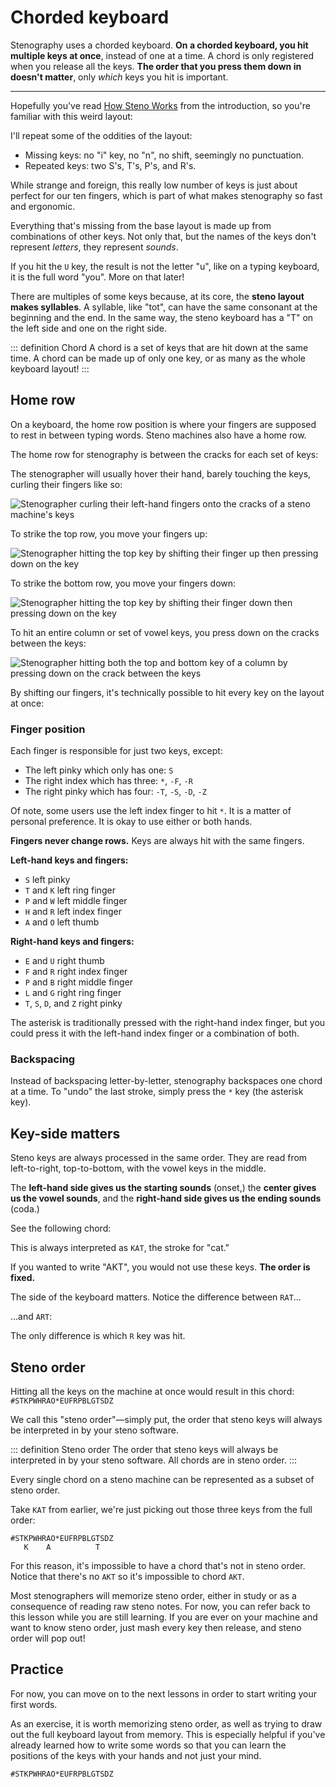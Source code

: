 # Chorded keyboard

Stenography uses a chorded keyboard. **On a chorded keyboard, you hit multiple keys at once**, instead of one at a time. A chord is only registered when you release all the keys. **The order that you press them down in doesn't matter**, only _which_ keys you hit is important.

---

Hopefully you've read [How Steno Works](/introduction/how-steno-works) from the introduction, so you're familiar with this weird layout:

<Steno-Display labels="all" stroke="-" />

I'll repeat some of the oddities of the layout:

- Missing keys: no "i" key, no "n", no shift, seemingly no punctuation.
- Repeated keys: two S's, T's, P's, and R's.

While strange and foreign, this really low number of keys is just about perfect for our ten fingers, which is part of what makes stenography so fast and ergonomic.

Everything that's missing from the base layout is made up from combinations of other keys. Not only that, but the names of the keys don't represent _letters_, they represent _sounds_.

If you hit the `U` key, the result is not the letter "u", like on a typing keyboard, it is the full word "you". More on that later!

There are multiples of some keys because, at its core, the **steno layout makes syllables**. A syllable, like "tot", can have the same consonant at the beginning and the end. In the same way, the steno keyboard has a "T" on the left side and one on the right side.

::: definition Chord
A chord is a set of keys that are hit down at the same time. A chord can be made up of only one key, or as many as the whole keyboard layout!
:::

## Home row

On a keyboard, the home row position is where your fingers are supposed to rest in between typing words. Steno machines also have a home row.

The home row for stenography is between the cracks for each set of keys:

<Steno-Display labels="all" stroke="-" fingers />

The stenographer will usually hover their hand, barely touching the keys, curling their fingers like so:

![Stenographer curling their left-hand fingers onto the cracks of a steno machine's keys](./curled-on-cracks.jpg)

To strike the top row, you move your fingers up:

<Steno-Display labels="all" stroke="TPHA" fingers />

![Stenographer hitting the top key by shifting their finger up then pressing down on the key](./press-top.jpg)

To strike the bottom row, you move your fingers down:

<Steno-Display labels="all" stroke="KWRO" fingers />

![Stenographer hitting the top key by shifting their finger down then pressing down on the key](./press-bottom.jpg)

To hit an entire column or set of vowel keys, you press down on the cracks between the keys:

<Steno-Display labels="all" stroke="TKPWHRAO" fingers />

![Stenographer hitting both the top and bottom key of a column by pressing down on the crack between the keys](./press-cracks.jpg)

By shifting our fingers, it's technically possible to hit every key on the layout at once:

<Steno-Display labels="all" stroke="STKPWHRAO*EUFRPBLGTSDZ" fingers />

### Finger position

Each finger is responsible for just two keys, except:

- The left pinky which only has one: `S` <Steno-Thumb stroke="S" />
- The right index which has three: `*`, `-F`, `-R` <Steno-Thumb stroke="*FR" />
- The right pinky which has four: `-T`, `-S`, `-D`, `-Z` <Steno-Thumb stroke="-TSDZ" />

Of note, some users use the left index finger to hit `*`. It is a matter of personal preference. It is okay to use either or both hands.

**Fingers never change rows.** Keys are always hit with the same fingers.

**Left-hand keys and fingers:**

- `S` <Steno-Thumb stroke="S" /> left pinky
- `T` and `K` <Steno-Thumb stroke="TK" /> left ring finger
- `P` and `W` <Steno-Thumb stroke="PW" /> left middle finger
- `H` and `R` <Steno-Thumb stroke="HR" /> left index finger
- `A` and `O` <Steno-Thumb stroke="AO" /> left thumb

**Right-hand keys and fingers:**

- `E` and `U` <Steno-Thumb stroke="EU" /> right thumb
- `F` and `R` <Steno-Thumb stroke="-FR" /> right index finger
- `P` and `B` <Steno-Thumb stroke="-PB" /> right middle finger
- `L` and `G` <Steno-Thumb stroke="-LG" /> right ring finger
- `T`, `S`, `D`, and `Z` <Steno-Thumb stroke="-TSDZ" /> right pinky

The asterisk <Steno-Thumb stroke="*" /> is traditionally pressed with the right-hand index finger, but you could press it with the left-hand index finger or a combination of both.

### Backspacing

Instead of backspacing letter-by-letter, stenography backspaces one chord at a time. To "undo" the last stroke, simply press the `*` key \(the asterisk key\).

## Key-side matters

Steno keys are always processed in the same order. They are read from left-to-right, top-to-bottom, with the vowel keys in the middle.

The **left-hand side gives us the starting sounds** \(onset,\) the **center gives us the vowel sounds**, and the **right-hand side gives us the ending sounds** \(coda.\)

See the following chord:

<Steno-Display stroke="KAT" labels="all" />

This is always interpreted as `KAT`, the stroke for "cat."

If you wanted to write "AKT", you would not use these keys. **The order is fixed.**

The side of the keyboard matters. Notice the difference between `RAT`…

<Steno-Display stroke="RAT" labels="all" />

…and `ART`:

<Steno-Display stroke="ART" labels="all" />

The only difference is which `R` key was hit.

## Steno order

Hitting all the keys on the machine at once would result in this chord: `#STKPWHRAO*EUFRPBLGTSDZ`

We call this "steno order"—simply put, the order that steno keys will always be interpreted in by your steno software.

::: definition Steno order
The order that steno keys will always be interpreted in by your steno software. All chords are in steno order.
:::

Every single chord on a steno machine can be represented as a subset of steno order.

Take `KAT` from earlier, we're just picking out those three keys from the full order:

```
#STKPWHRAO*EUFRPBLGTSDZ
   K    A          T
```

For this reason, it's impossible to have a chord that's not in steno order. Notice that there's no `AKT` so it's impossible to chord `AKT`.

Most stenographers will memorize steno order, either in study or as a consequence of reading raw steno notes. For now, you can refer back to this lesson while you are still learning. If you are ever on your machine and want to know steno order, just mash every key then release, and steno order will pop out!

## Practice

For now, you can move on to the next lessons in order to start writing your first words.

As an exercise, it is worth memorizing steno order, as well as trying to draw out the full keyboard layout from memory. This is especially helpful if you've already learned how to write some words so that you can learn the positions of the keys with your hands and not just your mind.

`#STKPWHRAO*EUFRPBLGTSDZ`
